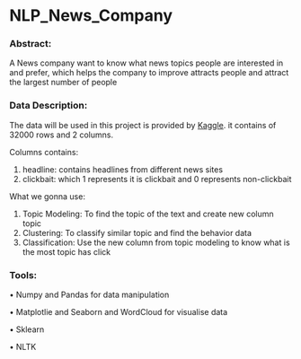 # NLP_News_Company


### Abstract:

A News company  want to know what news topics people are interested in and prefer, which helps the company to improve attracts people and attract the largest number of people

### Data Description:

The data will be used in this project is provided by <a href="https://www.kaggle.com/amananandrai/clickbait-dataset">Kaggle</a>. 
it contains of 32000 rows and 2 columns.

Columns contains:
1) headline: contains headlines from  different news sites 
2) clickbait: which 1 represents it is clickbait and 0 represents non-clickbait


 What we gonna use: 
  <ol>
    
  <li>Topic Modeling: To find the topic of the text and create new column topic </li>
    
  <li>Clustering: To classify similar topic and  find the behavior data</li>
    
  <li>Classification: Use the new column from topic modeling to know what is the most topic has click</li>
  </ol>



### Tools:

•	Numpy and Pandas for data manipulation 

•	Matplotlie and Seaborn and WordCloud for visualise data

•	Sklearn 

• NLTK
